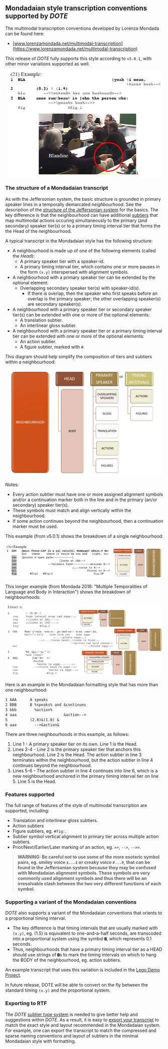 ## Mondadaian style transcription conventions supported by *DOTE*

The multimodal transcription conventions developed by Lorenza Mondada can be found here:

- [www.lorenzamondada.net/multimodal-transcription](https://www.lorenzamondada.net/multimodal-transcription)

This release of _DOTE_ fully supports this style according to `v5.0.1`, with other minor variations supported as well.

[![Mondada v5.0.1 example](images/conventions/example.png)](images/conventions/example.png)

### The structure of a Mondadaian transcript

As with the Jeffersonian system, the basic structure is grounded in primary speaker lines in a temporally demarcated _neighbourhood_.
See the description of the [structure of the Jeffersonian system](jefferson.md) for the basics.
The key difference is that the neighbourhood can have additional [subtiers](tiers.md) that map multimodal actions occuring simultaneously to the primary (and secondary) speaker tier(s) or to a primary timing interval tier that forms the the Head of the neighbourhood.

A typical transcript in the Mondadaian style has the following structure:

- A neighbourhood is made up of one of the following elements (called the _Head_):
    - A primary speaker tier with a speaker-id.
    - A primary timing interval tier, which contains one or more pauses in the form `(x.y)` interspersed with alignment symbols.
- A neighbourhood with a primary speaker tier can be extended by the optional element:
    - Overlapping secondary speaker tier(s) with speaker-id(s).
        - If there is overlap, then the speaker who first speaks before an overlap is the primary speaker; the other overlapping speaker(s) are secondary speaker(s).
- A neighbourhood with a primary speaker tier or secondary speaker tier(s) can be extended with one or more of the optional elements:
    - A translation subtier.
    - An interlinear gloss subtier.
- A neighbourhood with a primary speaker tier or a primary timing interval tier can be extended with one or more of the optional elements:
    - An action subtier.
    - A figure subtier, marked with `#`.

This diagram should help simplify the composition of tiers and subtiers within a neighbourhood:

[![Diagram showing composition of a neighbourhood](images/conventions/neighbourhoodM.png)](images/conventions/neighbourhoodM.png)

Notes:

- Every action subtier must have one or more assigned alignment symbols and/or a continuation marker both in the line and in the primary (an/or secondary) speaker tier(s).
- These symbols must match and align vertically within the neighbourhood.
- If some action continues beyond the neighbourhood, then a continuation marker must be used.

This example (from v5.0.1) shows the breakdown of a single neighbourhood:

[![Diagram showing an example with a composition of a neighbourhood](images/conventions/neighbourhoodM1.png)](images/conventions/neighbourhoodM1.png)

This longer example (from Mondada 2018: "Multiple Temporalities of Language and Body in Interaction") shows the breakdown of neighbourhoods:

[![Diagram showing a longer example with a composition of a neighbourhood](images/conventions/neighbourhoodM2.png)](images/conventions/neighbourhoodM2.png)

Here is an example in the Mondadaian formatting style that has more than one neighbourhood:

```
1 AAA      A speaks
2 BBB	   B %speaks% and &continues
3 bbb        %action%
4 aaa                     &action-->
5          (2.0)&(1.0) &
6 aaa        -->&action&
```

There are three neighbourhoods in this example, as follows:

1. Line 1 - A primary speaker tier on its own.
Line 1 is the Head.
1. Lines 2-4 - Line 2 is the primary speaker tier that anchors this neighbourhood.
Line 2 is the Head.
The action subtier in line 3 terminates within the neighbourhood, but the action subtier in line 4 continues beyond the neighbourhood.
1. Lines 5-6 - The action subtier in line 4 continues into line 6, which is a new neighbourhood anchored in the primary timing interval tier on line 5.
Line 5 is the Head.

### Features supported

The full range of features of the style of multimodal transcription are supported, including:

- Translation and interlinear gloss subtiers.
- Action subtiers
- Figure subtiers, eg. `#fig:`.
- Subtier symbol vertical alignment to primary tier across multiple action subtiers.
- Prior/Next/Earlier/Later marking of an action, eg. `>>`, `-->`, `-->>`.


> **WARNING: Be careful _not_ to use some of the more esoteric symbol pairs, eg. smiley voice `£...£` or creaky voice `#...#`, that can be found in the Jeffersonian system because they may be confused with Mondadaian alignment symbols. These symbols are very commonly used alignment symbols and thus there will be an irresolvable clash between the two very different functions of each symbol.**

### Supporting a variant of the Mondadaian conventions

_DOTE_ also supports a variant of the Mondadaian conventions that orients to a proportional timing interval.

- The key difference is that timing intervals that are usually marked with `(x.y)`, eg. (1.5) is equivalent to one-and-a-half seconds, are transcoded into a proportional system using the symbol `◘`, which represents 0.1 seconds.
- Thus, neighbourhoods that have a primary timing interval tier as a HEAD should use strings of `◘`s to mark the timing intervals on which to hang the BODY of the neighbourhood, eg. action subtiers.

An example transcript that uses this variation is included in the [Lego Demo Project](demo.md).

In future release, DOTE will be able to convert on the fly between the standard timing `(x.y)` and the proportional system.

### Exporting to RTF

The _DOTE_ [subtier type system](tiers.md) is needed to give better help and suggestions within _DOTE_.
As a result, it is easy to [export your transcript](export.md) to match the exact style and layout recommended in the Mondadaian system.
For example, one can export the transcript to match the compressed and sparse naming conventions and layout of subtiers in the minimal Mondadaian style with formatting.
